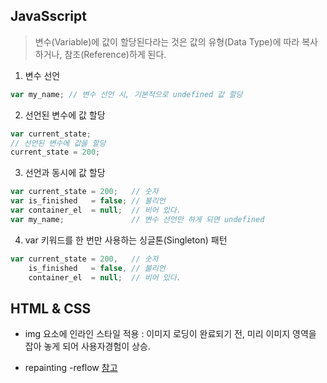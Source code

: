 ## JavaSscript

> 변수(Variable)에 값이 할당된다라는 것은
> 값의 유형(Data Type)에 따라
> 복사하거나, 참조(Reference)하게 된다.

1. 변수 선언
```js
var my_name; // 변수 선언 시, 기본적으로 undefined 값 할당
```

2. 선언된 변수에 값 할당
```js
var current_state;
// 선언된 변수에 값을 할당
current_state = 200;
```

3. 선언과 동시에 값 할당
```js
var current_state = 200;   // 숫자
var is_finished   = false; // 불리언
var container_el  = null;  // 비어 있다.
var my_name;               // 변수 선언만 하게 되면 undefined
```

4. var 키워드를 한 번만 사용하는 싱글톤(Singleton) 패턴
```js
var current_state = 200,   // 숫자
    is_finished   = false, // 불리언
    container_el  = null;  // 비어 있다.
```

## HTML & CSS
* img 요소에 인라인 스타일 적용
: 이미지 로딩이 완료되기 전, 미리 이미지 영역을 잡아 놓게 되어 사용자경험이 상승.

* repainting -reflow [참고](https://lists.w3.org/Archives/Public/public-html-ig-ko/2011Sep/att-0031/Reflow_____________________________Tip.pdf)